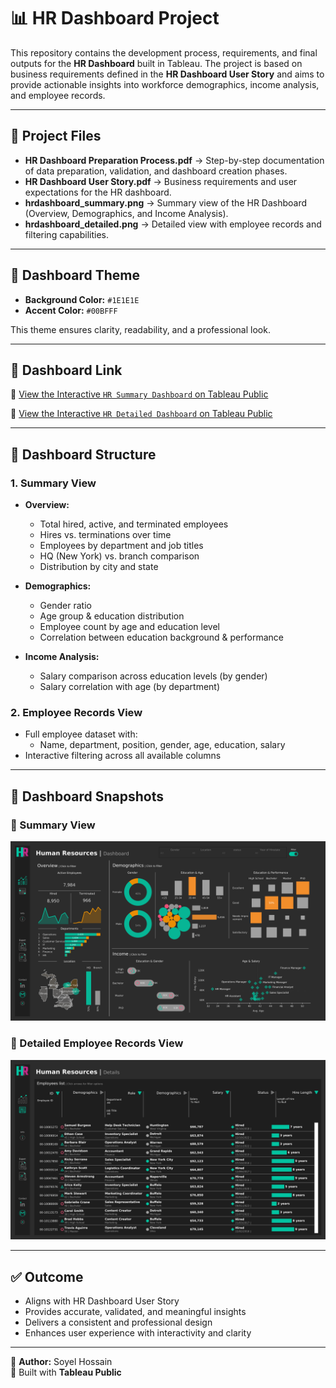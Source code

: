 # 📊 HR Dashboard Project

This repository contains the development process, requirements, and final outputs for the **HR Dashboard** built in Tableau. The project is based on business requirements defined in the **HR Dashboard User Story** and aims to provide actionable insights into workforce demographics, income analysis, and employee records.

---

## 📂 Project Files
- **HR Dashboard Preparation Process.pdf** → Step-by-step documentation of data preparation, validation, and dashboard creation phases.  
- **HR Dashboard User Story.pdf** → Business requirements and user expectations for the HR dashboard.  
- **hrdashboard_summary.png** → Summary view of the HR Dashboard (Overview, Demographics, and Income Analysis).  
- **hrdashboard_detailed.png** → Detailed view with employee records and filtering capabilities.  

---

## 🎨 Dashboard Theme
- **Background Color:** `#1E1E1E`  
- **Accent Color:** `#00BFFF`  

This theme ensures clarity, readability, and a professional look.

---

## 🚀 Dashboard Link
🔗 [View the Interactive `HR Summary Dashboard` on Tableau Public](https://public.tableau.com/app/profile/soyel.hossain/viz/HRDashboard_17558508464700/HRSummary?publish=yes)

🔗 [View the Interactive `HR Detailed Dashboard` on Tableau Public](https://public.tableau.com/app/profile/soyel.hossain/viz/HRDashboard_17558508464700/HRDetails?publish=yes)

---

## 📑 Dashboard Structure

### 1. **Summary View**
- **Overview:**  
  - Total hired, active, and terminated employees  
  - Hires vs. terminations over time  
  - Employees by department and job titles  
  - HQ (New York) vs. branch comparison  
  - Distribution by city and state  

- **Demographics:**  
  - Gender ratio  
  - Age group & education distribution  
  - Employee count by age and education level  
  - Correlation between education background & performance  

- **Income Analysis:**  
  - Salary comparison across education levels (by gender)  
  - Salary correlation with age (by department)  

### 2. **Employee Records View**
- Full employee dataset with:  
  - Name, department, position, gender, age, education, salary  
- Interactive filtering across all available columns  

---

## 📸 Dashboard Snapshots
### 🔹 Summary View
![HR Dashboard Summary](hr_dashboard_summary.png)

### 🔹 Detailed Employee Records View
![HR Dashboard Detailed](hr_dashboard_detailed.png)

---

## ✅ Outcome
- Aligns with HR Dashboard User Story  
- Provides accurate, validated, and meaningful insights  
- Delivers a consistent and professional design  
- Enhances user experience with interactivity and clarity  

---

👤 **Author:** Soyel Hossain  
📌 Built with **Tableau Public**  


